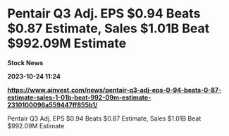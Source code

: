 # Pentair Q3 Adj. EPS $0.94 Beats $0.87 Estimate, Sales $1.01B Beat $992.09M Estimate
**Stock News**

**2023-10-24 11:24**

**https://www.ainvest.com/news/pentair-q3-adj-eps-0-94-beats-0-87-estimate-sales-1-01b-beat-992-09m-estimate-2310100096a559447ff855b1/**

Pentair Q3 Adj. EPS $0.94 Beats $0.87 Estimate, Sales $1.01B Beat $992.09M Estimate